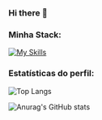 ### Hi there 👋

### Minha Stack:
[![My Skills](https://skillicons.dev/icons?i=kotlin,java,spring,docker,mysql,postman,rabbitmq,selenium,github,githubactions,idea,androidstudio,gradle,maven)](https://skillicons.dev)

### Estatísticas do perfil:
![Top Langs](https://github-readme-stats.vercel.app/api/top-langs/?username=fabramattos&layout=compact&theme=vision-friendly-dark)

![Anurag's GitHub stats](https://github-readme-stats.vercel.app/api?username=fabramattos&show_icons=true&theme=vision-friendly-dark&hide_rank=true&hide=contribs,issues)

<!--
**fabramattos/fabramattos** is a ✨ _special_ ✨ repository because its `README.md` (this file) appears on your GitHub profile.

Here are some ideas to get you started:

- 🔭 I’m currently working on ...
- 🌱 I’m currently learning ...
- 👯 I’m looking to collaborate on ...
- 🤔 I’m looking for help with ...
- 💬 Ask me about ...
- 📫 How to reach me: ...
- 😄 Pronouns: ...
- ⚡ Fun fact: ...
-->
